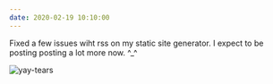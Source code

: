 ```yaml
---
date: 2020-02-19 10:10:00
---
```


Fixed a few issues wiht rss on my static site generator. I expect to be posting posting a lot more now. ^_^

![yay-tears](https://media0.giphy.com/media/axu6dFuca4HKM/giphy.gif)
